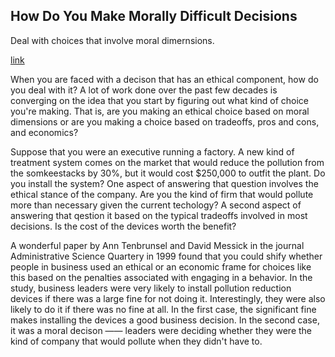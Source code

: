 ## How Do You Make Morally Difficult Decisions

Deal with choices that involve moral dimernsions.

[link](https://www.psychologytoday.com/intl/blog/ulterior-motives/202101/how-do-you-make-morally-difficult-decisions)

When you are faced with a decison that has an ethical component, how do you deal with it? A lot of work done over the past few decades is converging on the idea that you start by figuring out what kind of choice you're making. That is, are you making an ethical choice based on moral dimensions or are you making a choice based on tradeoffs, pros and cons, and economics?

Suppose that you were an executive running a factory. A new kind of treatment system comes on the market that would reduce the pollution from the somkeestacks by 30%, but it would cost $250,000 to outfit the plant. Do you install the system? One aspect of answering that question involves the ethical stance of the company. Are you the kind of firm that would pollute more than necessary given the current techology? A second aspect of answering that qestion it based on the typical tradeoffs involved in most decisions. Is the cost of the devices worth the benefit?

A wonderful paper by Ann Tenbrunsel and David Messick in the journal Administrative Science Quartery in 1999 found that you could shify whether people in business used an ethical or an economic frame for choices like this based on the penalties associated with engaging in a behavior. In the study, business leaders were very likely to install pollution reduction devices if there was a large fine for not doing it. Interestingly, they were also likely to do it if there was no fine at all. In the first case, the significant fine makes installing the devices a good business decision. In the second case, it was a moral decison —— leaders were deciding whether they were the kind of company that would pollute when they didn't have to.


